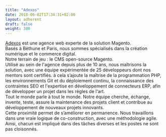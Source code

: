 ```yaml
---
title: "Adexos"
date: 2018-06-02T17:34:31+02:00
layout: adherent
draft: false
weight: 300
---
```


[Adexos](https://www.adexos.fr/) est une agence web experte de la solution Magento.  
Basés à Béthune et Paris, nous sommes spécialisés dans la création numérique et le commerce digital.  
Notre terrain de jeu : le CMS open-source Magento.  
Utilisé au sein de l'agence depuis plus de 10 ans, nous maîtrisons la solution, avec une équipe expérimentée de 25 développeurs dont nos mentors sont certifiés. à cela s’ajoute la maîtrise de la programmation PHP, les environnements Git et du déploiement continu, la connaissance des contraintes SEO et l'expertise en développement de connecteurs ERP, afin de développer un projet dans les règles de l'art.  
Tout le monde parle à tout le monde. Notre équipe cherche, échange, invente, teste, assure la maintenance des projets client et contribue au développement de nouveaux projets innovants.  
Cette proximité permet de s’améliorer en permanence. Nous travaillons dans une vraie logique de co-construction, avec une méthodologie agile. Ainsi, chacun est impliqué dans des tâches diverses et les postes ne sont pas cloisonnés.  
